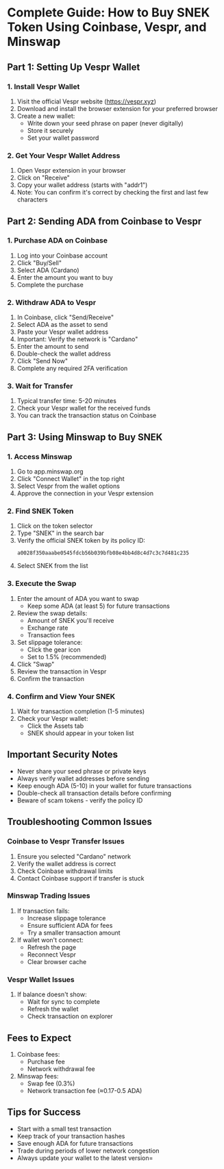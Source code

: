 # Complete Guide: How to Buy SNEK Token Using Coinbase, Vespr, and Minswap

## Part 1: Setting Up Vespr Wallet

### 1. Install Vespr Wallet
1. Visit the official Vespr website (https://vespr.xyz)
2. Download and install the browser extension for your preferred browser
3. Create a new wallet:
   - Write down your seed phrase on paper (never digitally)
   - Store it securely
   - Set your wallet password

### 2. Get Your Vespr Wallet Address
1. Open Vespr extension in your browser
2. Click on "Receive"
3. Copy your wallet address (starts with "addr1")
4. Note: You can confirm it's correct by checking the first and last few characters

## Part 2: Sending ADA from Coinbase to Vespr

### 1. Purchase ADA on Coinbase
1. Log into your Coinbase account
2. Click "Buy/Sell"
3. Select ADA (Cardano)
4. Enter the amount you want to buy
5. Complete the purchase

### 2. Withdraw ADA to Vespr
1. In Coinbase, click "Send/Receive"
2. Select ADA as the asset to send
3. Paste your Vespr wallet address
4. Important: Verify the network is "Cardano"
5. Enter the amount to send
6. Double-check the wallet address
7. Click "Send Now"
8. Complete any required 2FA verification

### 3. Wait for Transfer
1. Typical transfer time: 5-20 minutes
2. Check your Vespr wallet for the received funds
3. You can track the transaction status on Coinbase

## Part 3: Using Minswap to Buy SNEK

### 1. Access Minswap
1. Go to app.minswap.org
2. Click "Connect Wallet" in the top right
3. Select Vespr from the wallet options
4. Approve the connection in your Vespr extension

### 2. Find SNEK Token
1. Click on the token selector
2. Type "SNEK" in the search bar
3. Verify the official SNEK token by its policy ID:
   ```
   a0028f350aaabe0545fdcb56b039bfb08e4bb4d8c4d7c3c7d481c235
   ```
4. Select SNEK from the list

### 3. Execute the Swap
1. Enter the amount of ADA you want to swap
   - Keep some ADA (at least 5) for future transactions
2. Review the swap details:
   - Amount of SNEK you'll receive
   - Exchange rate
   - Transaction fees
3. Set slippage tolerance:
   - Click the gear icon
   - Set to 1.5% (recommended)
4. Click "Swap"
5. Review the transaction in Vespr
6. Confirm the transaction

### 4. Confirm and View Your SNEK
1. Wait for transaction completion (1-5 minutes)
2. Check your Vespr wallet:
   - Click the Assets tab
   - SNEK should appear in your token list

## Important Security Notes
- Never share your seed phrase or private keys
- Always verify wallet addresses before sending
- Keep enough ADA (5-10) in your wallet for future transactions
- Double-check all transaction details before confirming
- Beware of scam tokens - verify the policy ID

## Troubleshooting Common Issues

### Coinbase to Vespr Transfer Issues
1. Ensure you selected "Cardano" network
2. Verify the wallet address is correct
3. Check Coinbase withdrawal limits
4. Contact Coinbase support if transfer is stuck

### Minswap Trading Issues
1. If transaction fails:
   - Increase slippage tolerance
   - Ensure sufficient ADA for fees
   - Try a smaller transaction amount
2. If wallet won't connect:
   - Refresh the page
   - Reconnect Vespr
   - Clear browser cache

### Vespr Wallet Issues
1. If balance doesn't show:
   - Wait for sync to complete
   - Refresh the wallet
   - Check transaction on explorer

## Fees to Expect
1. Coinbase fees:
   - Purchase fee
   - Network withdrawal fee
2. Minswap fees:
   - Swap fee (0.3%)
   - Network transaction fee (≈0.17-0.5 ADA)

## Tips for Success
- Start with a small test transaction
- Keep track of your transaction hashes
- Save enough ADA for future transactions
- Trade during periods of lower network congestion
- Always update your wallet to the latest version=
